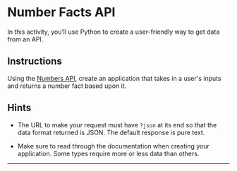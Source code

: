 # Number Facts API

In this activity, you’ll use Python to create a user-friendly way to get data from an API.

## Instructions

Using the [Numbers API](http://numbersapi.com), create an application that takes in a user's inputs and returns a number fact based upon it.

## Hints

* The URL to make your request must have `?json` at its end so that the data format returned is JSON. The default response is pure text.

* Make sure to read through the documentation when creating your application. Some types require more or less data than others.

- - -

